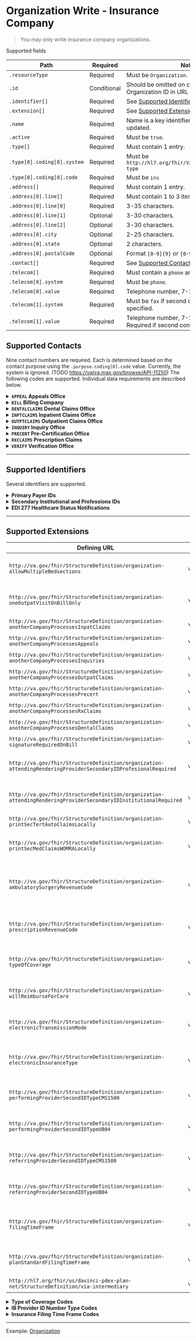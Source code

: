 # Organization Write - Insurance Company

> You may only write insurance company organizations.

Supported fields

|Path|Required|Notes|
|---|---|---|
|`.resourceType` | Required | Must be `Organization`. |
|`.id` | Conditional | Should be omitted on create. Must match Organization ID in URL on update. |
| `.identifier[]` | Required | See [Supported Identifiers](#supported-identifiers) below. |
| `.extension[]` | Required | See [Supported Extensions](#supported-extensions) below. |
|`.name` | Required | Name is a key identifier and cannot be updated. |
|`.active` | Required | Must be `true`. |
|`.type[]` | Required | Must contain 1 entry. |
|`.type[0].coding[0].system` | Required | Must be `http://hl7.org/fhir/ValueSet/organization-type` |
|`.type[0].coding[0].code` | Required | Must be `ins` |
|`.address[]` | Required | Must contain 1 entry. |
|`.address[0].line[]` | Required | Must contain 1 to 3 items. |
|`.address[0].line[0]` | Required | 3-35 characters. |
|`.address[0].line[1]` | Optional | 3-30 characters. |
|`.address[0].line[2]` | Optional | 3-30 characters. |
|`.address[0].city` | Optional | 2-25 characters. |
|`.address[0].state` | Optional | 2 characters. |
|`.address[0].postalCode` | Optional | Format `[0-9]{9}` or `[0-9]{5}-[0-9]{4}`. |
|`.contact[]` | Required | See [Supported Contacts](#supported-contacts) below. |
|`.telecom[]` | Required | Must contain a `phone` and `fax` contact point. |
|`.telecom[0].system` | Required | Must be `phone`. |
|`.telecom[0].value` | Required | Telephone number, 7-20 characters. |
|`.telecom[1].system` | Required | Must be `fax` if second contact point is specified. |
|`.telecom[1].value` | Required | Telephone number, 7-20 characters. Required if second contact point. |

## Supported Contacts

Nine contact numbers are required. Each is determined based on the contact purpose using the `.purpose.coding[0].code` value. Currently, the system is ignored. (TODO https://vajira.max.gov/browse/API-11250)
The following codes are supported. Individual data requirements are described below.



<details>
<summary><strong><code>APPEAL</code> Appeals Office</strong></summary>

|Path|Required|Notes|
|---|---|---|
|`.purpose.coding[0].system` | Required | *WARNING* System will change https://vajira.max.gov/browse/API-11250. Currently using `http://terminology.hl7.org/CodeSystem/contactentity-type`  |
|`.purpose.coding[0].code` | Required | Must be `APPEAL`. |
|`.extension[]` | Optional | See supported extensions below. |
|`.telecom[]` | Required | Must contain a `phone` contact point. May contain a `fax` contact point. |
|`.telecom[0].system` | Required | Must be `phone`. |
|`.telecom[0].value` | Required | Telephone number, 7-20 characters. |
|`.telecom[1].system` | Conditional | Must be `fax` if second contact point is specified. |
|`.telecom[1].value` | Conditional | Telephone number, 7-20 characters. Required if second contact point is specified.  |
|`.address.line[]` | Optional | May contain 1 to 3 items. |
|`.address.line[0]` | Optional | 3-35 characters. |
|`.address.line[1]` | Optional | 3-30 characters. |
|`.address.line[2]` | Optional | 3-30 characters. |
|`.address.city` | Optional | 2-25 characters. |
|`.address.state` | Optional | 2 characters. |
|`.address.postalCode` | Optional | Format `[0-9]{9}` or `[0-9]{5}-[0-9]{4}`. |

`APPEAL` Supported Extensions

| Defining URL | Type | Required | Notes |
|---|---|---|---|
| `http://hl7.org/fhir/us/davinci-pdex-plan-net/StructureDefinition/via-intermediary` | `valueReference` | Optional | `.display` is used to set the company name. |

</details>
<details>
<summary><strong><code>BILL</code> Billing Company</strong></summary>

|Path|Required|Notes|
|---|---|---|
|`.purpose.coding[0].system` | Required | *WARNING* System will change https://vajira.max.gov/browse/API-11250. Currently using `http://terminology.hl7.org/CodeSystem/contactentity-type` . |
|`.purpose.coding[0].code` | Required | Must be `BILL`. |
|`.extension[]` | Optional | See supported extensions below. |
|`.telecom[]` | Required | Must contain a `phone` contact point. |
|`.telecom[0].system` | Required | Must be `phone`. |
|`.telecom[0].value` | Required | Telephone number, 7-20 characters. |

`BILL` Supported Extensions

| Defining URL | Type | Required | Notes |
|---|---|---|---|
| `http://hl7.org/fhir/us/davinci-pdex-plan-net/StructureDefinition/via-intermediary` | `valueReference` | Required | `.display` is used to set the company name. |

</details>
<details>
<summary><strong><code>DENTALCLAIMS</code> Dental Claims Office</strong></summary>

|Path|Required|Notes|
|---|---|---|
|`.purpose.coding[0].system` | Required | *WARNING* System will change https://vajira.max.gov/browse/API-11250. Currently using `http://terminology.hl7.org/CodeSystem/contactentity-type` . |
|`.purpose.coding[0].code` | Required | Must be `DENTALCLAIMS`. |
|`.extension[]` | Optional | See supported extensions below. |
|`.telecom[]` | Optional | May contain a `phone` and/or contain a `fax` contact point. |
|`.telecom[0].system` | Optional | Must be `phone`. |
|`.telecom[0].value` | Optional | Telephone number, 7-20 characters. |
|`.telecom[1].system` | Optional | Must be `fax` if second contact point is specified. |
|`.telecom[1].value` | Optional | Telephone number, 7-20 characters. Required if second contact point is specified.  |
|`.address.line[]` | Optional | May contain 1 or 2 items. |
|`.address.line[0]` | Optional | 3-35 characters. |
|`.address.line[1]` | Optional | 3-30 characters. |
|`.address.city` | Optional | 2-25 characters. |
|`.address.state` | Optional | 2 characters. |
|`.address.postalCode` | Optional | Format `[0-9]{9}` or `[0-9]{5}-[0-9]{4}`. |

`DENTALCLAIMS` Supported Extensions

| Defining URL | Type | Required | Notes |
|---|---|---|---|
| `http://hl7.org/fhir/us/davinci-pdex-plan-net/StructureDefinition/via-intermediary` | `valueReference` | Optional | `.display` is used to set the company name. |

</details>
<details>
<summary><strong><code>INPTCLAIMS</code> Inpatient Claims Office</strong></summary>

|Path|Required|Notes|
|---|---|---|
|`.purpose.coding[0].system` | Required | *WARNING* System will change https://vajira.max.gov/browse/API-11250. Currently using `http://terminology.hl7.org/CodeSystem/contactentity-type` . |
|`.purpose.coding[0].code` | Required | Must be `INPTCLAIMS`. |
|`.extension[]` | Optional | See supported extensions below. |
|`.telecom[]` | Required | Must contain a `phone` contact point. May contain a `fax` contact point. |
|`.telecom[0].system` | Required | Must be `phone`. |
|`.telecom[0].value` | Required | Telephone number, 7-20 characters. |
|`.telecom[1].system` | Conditional | Must be `fax` if second contact point is specified. |
|`.telecom[1].value` | Conditional | Telephone number, 7-20 characters. Required if second contact point is specified.  |
|`.address.line[]` | Optional | May contain 1 to 3 items. |
|`.address.line[0]` | Optional | 3-35 characters. |
|`.address.line[1]` | Optional | 3-30 characters. |
|`.address.line[2]` | Optional | 3-30 characters. |
|`.address.city` | Optional | 2-25 characters. |
|`.address.state` | Optional | 2 characters. |
|`.address.postalCode` | Optional | Format `[0-9]{9}` or `[0-9]{5}-[0-9]{4}`. |

`INPTCLAIMS` Supported Extensions

| Defining URL | Type | Required | Notes |
|---|---|---|---|
| `http://hl7.org/fhir/us/davinci-pdex-plan-net/StructureDefinition/via-intermediary` | `valueReference` | Optional | `.display` is used to set the company name. |

</details>
<details>
<summary><strong><code>OUTPTCLAIMS</code> Outpatient Claims Office</strong></summary>

|Path|Required|Notes|
|---|---|---|
|`.purpose.coding[0].system` | Required | *WARNING* System will change https://vajira.max.gov/browse/API-11250. Currently using `http://terminology.hl7.org/CodeSystem/contactentity-type` . |
|`.purpose.coding[0].code` | Required | Must be `OUTPTCLAIMS`. |
|`.extension[]` | Optional | See supported extensions below. |
|`.telecom[]` | Required | Must contain a `phone` contact point. May contain a `fax` contact point. |
|`.telecom[0].system` | Required | Must be `phone`. |
|`.telecom[0].value` | Required | Telephone number, 7-20 characters. |
|`.telecom[1].system` | Conditional | Must be `fax` if second contact point is specified. |
|`.telecom[1].value` | Conditional | Telephone number, 7-20 characters. Required if second contact point is specified.  |
|`.address.line[]` | Optional | May contain 1 to 3 items. |
|`.address.line[0]` | Optional | 3-35 characters. |
|`.address.line[1]` | Optional | 3-30 characters. |
|`.address.line[2]` | Optional | 3-30 characters. |
|`.address.city` | Optional | 2-25 characters. |
|`.address.state` | Optional | 2 characters. |
|`.address.postalCode` | Optional | Format `[0-9]{9}` or `[0-9]{5}-[0-9]{4}`. |

`OUTPTCLAIMS` Supported Extensions

| Defining URL | Type | Required | Notes |
|---|---|---|---|
| `http://hl7.org/fhir/us/davinci-pdex-plan-net/StructureDefinition/via-intermediary` | `valueReference` | Optional | `.display` is used to set the company name. |

</details>
<details>
<summary><strong><code>INQUIRY</code> Inquiry Office</strong></summary>

|Path|Required|Notes|
|---|---|---|
|`.purpose.coding[0].system` | Required | *WARNING* System will change https://vajira.max.gov/browse/API-11250. Currently using `http://terminology.hl7.org/CodeSystem/contactentity-type` . |
|`.purpose.coding[0].code` | Required | Must be `INQUIRY`. |
|`.extension[]` | Optional | See supported extensions below. |
|`.telecom[]` | Required | Must contain a `phone` contact point. May contain a `fax` contact point. |
|`.telecom[0].system` | Required | Must be `phone`. |
|`.telecom[0].value` | Required | Telephone number, 7-20 characters. |
|`.telecom[1].system` | Conditional | Must be `fax` if second contact point is specified. |
|`.telecom[1].value` | Conditional | Telephone number, 7-20 characters. Required if second contact point is specified.  |
|`.address.line[]` | Optional | May contain 1 to 3 items. |
|`.address.line[0]` | Optional | 3-35 characters. |
|`.address.line[1]` | Optional | 3-30 characters. |
|`.address.line[2]` | Optional | 3-30 characters. |
|`.address.city` | Optional | 2-25 characters. |
|`.address.state` | Optional | 2 characters. |
|`.address.postalCode` | Optional | Format `[0-9]{9}` or `[0-9]{5}-[0-9]{4}`. |

`INQUIRY` Supported Extensions

| Defining URL | Type | Required | Notes |
|---|---|---|---|
| `http://hl7.org/fhir/us/davinci-pdex-plan-net/StructureDefinition/via-intermediary` | `valueReference` | Optional | `.display` is used to set the company name. |

</details>
<details>
<summary><strong><code>PRECERT</code> Pre-Certification Office</strong></summary>

|Path|Required|Notes|
|---|---|---|
|`.purpose.coding[0].system` | Required | *WARNING* System will change https://vajira.max.gov/browse/API-11250. Currently using `http://terminology.hl7.org/CodeSystem/contactentity-type` . |
|`.purpose.coding[0].code` | Required | Must be `PRECERT`. |
|`.extension[]` | Optional | See supported extensions below. |
|`.telecom[]` | Required | Must contain a `phone` contact point. |
|`.telecom[0].system` | Required | Must be `phone`. |
|`.telecom[0].value` | Required | Telephone number, 7-20 characters. |

`PRECERT` Supported Extensions

| Defining URL | Type | Required | Notes |
|---|---|---|---|
| `http://hl7.org/fhir/us/davinci-pdex-plan-net/StructureDefinition/via-intermediary` | `valueReference` | Optional | `.display` is used to set the company name. |

</details>
<details>
<summary><strong><code>RXCLAIMS</code> Prescription Claims</strong></summary>

|Path|Required|Notes|
|---|---|---|
|`.purpose.coding[0].system` | Required | *WARNING* System will change https://vajira.max.gov/browse/API-11250. Currently using `http://terminology.hl7.org/CodeSystem/contactentity-type` . |
|`.purpose.coding[0].code` | Required | Must be `RXCLAIMS`. |
|`.extension[]` | Optional | See supported extensions below. |
|`.telecom[]` | Optional | May contain a `phone` and/or contain a `fax` contact point. |
|`.telecom[0].system` | Required | Must be `phone`. |
|`.telecom[0].value` | Required | Telephone number, 7-20 characters. |
|`.telecom[1].system` | Conditional | Must be `fax` if second contact point is specified. |
|`.telecom[1].value` | Conditional | Telephone number, 7-20 characters. Required if second contact point is specified.  |
|`.address.line[]` | Optional | May contain 1 to 3 items. |
|`.address.line[0]` | Optional | 3-35 characters. |
|`.address.line[1]` | Optional | 3-30 characters. |
|`.address.line[2]` | Optional | 3-30 characters. |
|`.address.city` | Optional | 2-25 characters. |
|`.address.state` | Optional | 2 characters. |
|`.address.postalCode` | Optional | Format `[0-9]{9}` or `[0-9]{5}-[0-9]{4}`. |

`RXCLAIMS` Supported Extensions

| Defining URL | Type | Required | Notes |
|---|---|---|---|
| `http://hl7.org/fhir/us/davinci-pdex-plan-net/StructureDefinition/via-intermediary` | `valueReference` | Optional | `.display` is used to set the company name. |

</details>
<details>
<summary><strong><code>VERIFY</code> Verification Office</strong></summary>

|Path|Required|Notes|
|---|---|---|
|`.purpose.coding[0].system` | Required | *WARNING* System will change https://vajira.max.gov/browse/API-11250. Currently using `http://terminology.hl7.org/CodeSystem/contactentity-type` . |
|`.purpose.coding[0].code` | Required | Must be `VERIFY`. |
|`.telecom[]` | Required | Must contain a `phone` contact point. |
|`.telecom[0].system` | Required | Must be `phone`. |
|`.telecom[0].value` | Required | Telephone number, 7-20 characters. |

</details>

----

## Supported Identifiers

Several identifiers are supported.

<details>
<summary><strong> Primary Payer IDs</strong></summary>

Two primary payer IDs are required and two additional payer IDs may be provided. Each identifier has the same structure.

|Path|Required|Notes|
|---|---|---
|`.type.coding[0].system` | Forbidden | There is no system for primary payer ID codes. |
|`.type.coding[0].code` | Required | See below. |
|`.value` | Required | |

Supported codes

- `INSTEDI` _(Required)_ Institutional payer ID for claims transmission
- `PROFEDI` _(Required)_ Professional payer ID for claims transmission
- `BIN` _(Optional)_ CHAMPUS fiscal intermediary number for claims transmission
- `DENTALEDI` _(Optional)_ Payer ID for dental claims transmission

</details>
<details>
<summary><strong>Secondary Institutional and Professions IDs</strong></summary>

Up to two secondary institutional payer IDs may be provided. Additionally, up to two secondary professional payer IDs may be provided. Each identifier has the same structure.

|Path|Required|Notes|
|---|---|---
|`.type.coding[0].system` | Required | Secondary payer ID system. See below. |
|`.type.coding[0].code` | Required | Payer qualifier codes. See below. |
|`.value` | Required | |

Secondary institutional payer ID systems

- `urn:oid:2.16.840.1.113883.3.8901.3.1.36.68001` Use this if only supplying one.
- `urn:oid:2.16.840.1.113883.3.8901.3.1.36.68003`

Secondary professional payer IDs systems

- `urn:oid:2.16.840.1.113883.3.8901.3.1.36.68005` Use this if only supplying one.
- `urn:oid:2.16.840.1.113883.3.8901.3.1.36.68007`

Payer Qualifier Codes

- `PAYER ID #`
- `CLAIM OFFICE #`
- `NAIC CODE`
- `FED TAXPAYER #`

Rules

- Identifiers `urn:oid:2.16.840.1.113883.3.8901.3.1.36.68001` and `urn:oid:2.16.840.1.113883.3.8901.3.1.36.68003` cannot have the same code.
- Identifiers `urn:oid:2.16.840.1.113883.3.8901.3.1.36.68005` and `urn:oid:2.16.840.1.113883.3.8901.3.1.36.68007` cannot have the same code.

</details>
<details>
<summary><strong>EDI 277 Healthcare Status Notifications</strong></summary>

EDI 277 identifier is required on create, but forbidden on update.

|Path|Required|Notes|
|---|---|---
|`.type.coding[0].system` | Forbidden | |
|`.type.coding[0].code` | Required | Must be `277EDI`. |
|`.value` | Required | |

</details>

----

## Supported Extensions

| Defining URL | Type | Required | Notes |
|---|---|---|---|
| `http://va.gov/fhir/StructureDefinition/organization-allowMultipleBedsections` | `valueBoolean` | Optional | `true` indicates the insurance company will accept multiple bedsections on one claim form. If `false`, then only the first bedsection in the date range will be used when submitting claims. |
| `http://va.gov/fhir/StructureDefinition/organization-oneOutpatVisitOnBillOnly` | `valueBoolean` | Optional |`true` indicates only one outpatient visit will be allowed per claim form for the insurance company. If `false`, then multiple (up to 10) outpatient bills will be allowed per claim form. |
| `http://va.gov/fhir/StructureDefinition/organization-anotherCompanyProcessesInpatClaims` | `valueBoolean` | Optional | `true` indicates another insurance company processes inpatient claims.|
| `http://va.gov/fhir/StructureDefinition/organization-anotherCompanyProcessesAppeals` | `valueBoolean` | Optional | `true` indicates another insurance company processes appeals. |
| `http://va.gov/fhir/StructureDefinition/organization-anotherCompanyProcessesInquiries` | `valueBoolean` | Optional | `true` indicates another insurance company processes inquiries. |
| `http://va.gov/fhir/StructureDefinition/organization-anotherCompanyProcessesOutpatClaims` | `valueBoolean` | Optional | `true` indicates another insurance company processes outpatient claims. |
| `http://va.gov/fhir/StructureDefinition/organization-anotherCompanyProcessesPrecert` | `valueBoolean` | Optional | `true` indicates another insurance company processes precerts. |
| `http://va.gov/fhir/StructureDefinition/organization-anotherCompanyProcessesRxClaims` | `valueBoolean` | Optional | `true` indicates another insurance company processes prescription claims. |
| `http://va.gov/fhir/StructureDefinition/organization-anotherCompanyProcessesDentalClaims` | `valueBoolean` | Optional | `true` indicates another insurance company processes dental claims. |
| `http://va.gov/fhir/StructureDefinition/organization-signatureRequiredOnBill` | `valueBoolean` | Required | `true` indicates a signature is required on a bill before being submitted to the insurance carrier. |
| `http://va.gov/fhir/StructureDefinition/organization-attendingRenderingProviderSecondaryIDProfesionalRequired` | `valueBoolean` | Required | `true` indicates the insurance company wishes to have the attending/rendering provider secondary ID used as a billing provider secondary ID. This applies to CMS-1500 claims. |
| `http://va.gov/fhir/StructureDefinition/organization-attendingRenderingProviderSecondaryIDInstitutionalRequired` | `valueBoolean` | Required | `true` indicates the insurance company wishes to have the attending/rendering provider secondary ID used as a billing provider secondary ID. This applies to UB claims. |
| `http://va.gov/fhir/StructureDefinition/organization-printSecTertAutoClaimsLocally` | `valueBoolean` | Required | `true` indicates automatically-processed secondary or tertiary claims to this payer must be printed locally. |
| `http://va.gov/fhir/StructureDefinition/organization-printSecMedClaimsWOMRALocally` | `valueBoolean` | Required | `true` indicates secondary Medicare claims to this payer which have not been transmitted to Medicare and for which no MRA has been received, must be printed locally. |
| `http://va.gov/fhir/StructureDefinition/organization-ambulatorySurgeryRevenueCode` | `valueCodeableConcept` | Optional | `.coding[0].system` is `urn:oid:2.16.840.1.113883.6.301.3`. `.coding[0].value` is the revenue code that will automatically be generated for this insurance company if a billable ambulatory surgical code is listed as a procedure in this this bill. | 
| `http://va.gov/fhir/StructureDefinition/organization-prescriptionRevenueCode` | `valueCodeableConcept` | Optional | `.coding[0].system` is `urn:oid:2.16.840.1.113883.6.301.3`. `.coding[0].value` is the revenue code that will automatically be generated for this insurance company if a prescription refill is listed on this bill. | 
| `http://va.gov/fhir/StructureDefinition/organization-typeOfCoverage` | `valueCodeableConcept` | Required | `.coding[0].system` is `urn:oid:2.16.840.1.113883.3.8901.3.36.8013`. `.coding[0].value` is _Type of Coverage Codes_ defined below. | 
| `http://va.gov/fhir/StructureDefinition/organization-willReimburseForCare` | `valueCodeableConcept` | Required | `.coding[0].system` is `urn:oid:2.16.840.1.113883.3.8901.3.1.36.1`. `.coding[0].value` is _Will Reimburse For Care Codes_ defined below. | 
| `http://va.gov/fhir/StructureDefinition/organization-electronicTransmissionMode` | `valueCodeableConcept` | Required | `.coding[0].system` is `urn:oid:2.16.840.1.113883.3.8901.3.1.36.38001`. `.coding[0].value` is `YES-LIVE` for production claims or `YES-TEST` for test claims. | 
| `http://va.gov/fhir/StructureDefinition/organization-electronicInsuranceType` | `valueCodeableConcept` | Required | `.coding[0].system` is `urn:oid:2.16.840.1.113883.3.8901.3.1.36.38009`. `.coding[0].value` identifies the type of insurance company and is one of `COMMERCIAL`, `GROUP POLICY`, `HMO`, `MEDICAID`, `MEDICARE`, `OTHER`. | 
| `http://va.gov/fhir/StructureDefinition/organization-performingProviderSecondIDTypeCMS1500` | `valueCodeableConcept` | Optional | `.coding[0].system` is `urn:oid:2.16.840.1.113883.3.8901.3.1.3558097.8001`. `.coding[0].value` is _IB Provider ID Number Type Codes_ defined below. | 
| `http://va.gov/fhir/StructureDefinition/organization-performingProviderSecondIDTypeUB04` | `valueCodeableConcept` | Optional | `.coding[0].system` is `urn:oid:2.16.840.1.113883.3.8901.3.1.3558097.8001`. `.coding[0].value` is _IB Provider ID Number Type Codes_ defined below. | 
| `http://va.gov/fhir/StructureDefinition/organization-referringProviderSecondIDTypeCMS1500` | `valueCodeableConcept` | Optional | `.coding[0].system` is `urn:oid:2.16.840.1.113883.3.8901.3.1.3558097.8001`. `.coding[0].value` is _IB Provider ID Number Type Codes_ defined below. | 
| `http://va.gov/fhir/StructureDefinition/organization-referringProviderSecondIDTypeUB04` | `valueCodeableConcept` | Optional | `.coding[0].system` is `urn:oid:2.16.840.1.113883.3.8901.3.1.3558097.8001`. `.coding[0].value` is _IB Provider ID Number Type Codes_ defined below. | 
| `http://va.gov/fhir/StructureDefinition/organization-filingTimeFrame` | `valueString` | Required | Maximum amount of time from date of service that the insurance company allows for submitting claims. Answer must be 3-30 characters in length. Examples: 90 days, 6 months, 1 year, 18 months, March 30 after year of service.| 
| `http://va.gov/fhir/StructureDefinition/organization-planStandardFilingTimeFrame` | `valueQuantity` | Required | `.system` is `urn:oid:2.16.840.1.113883.3.8901.3.3558013`. `.unit` is _Insurance Filing Time Frame Codes_ defined below. `.value` is number in declared units. | 
| `http://hl7.org/fhir/us/davinci-pdex-plan-net/StructureDefinition/via-intermediary` | `valueReference` | Required | `.reference` is a relative Organization reference to the payer, e.g., `Organization/I3-450NAk1LKUAXKzQ35A62U1`  | 

<details>
<summary><strong>Type of Coverage Codes</strong></summary>

System `urn:oid:2.16.840.1.113883.3.8901.3.36.8013`

Used with

- `http://va.gov/fhir/StructureDefinition/organization-typeOfCoverage`

If this insurance carrier provides only one type of coverage then choose the value that best describes this carriers type of coverage. If this carrier provides more than one type of coverage then use `HEALTH INSURANCE`.

- `BLUE CROSS`
- `BLUE SHIELD`
- `CHAMPVA`
- `DISABILITY INCOME INSURANCE`
- `HEALTH INSURANCE`
- `HEALTH MAINTENANCE ORG.`
- `INDEMNITY`
- `MEDI-CAL`
- `MEDICAID`
- `MEDICARE`
- `MEDIGAP`
- `MENTAL HEALTH ONLY`
- `PRESCRIPTION ONLY`
- `SUBSTANCE ABUSE ONLY`
- `TORT/FEASOR`
- `TRICARE`
- `VA SPECIAL CLASS`
- `WORKERS' COMPENSATION`

> Unsupported fields or extensions will be ignored.

Example: [Organization](../vista-fhir-query/samples/organizationCreate.json)

### Will Reimburse For Care Codes

System `urn:oid:2.16.840.1.113883.3.8901.3.1.36.1`

Used with

- `http://va.gov/fhir/StructureDefinition/organization-willReimburseForCare`

This code denotes under which circumstances this insurance carrier will reimburse the Dept. of Veterans Affairs for care received.

- `REIMBURSE`
- `WILL REIMBURSE IF TREATED UNDER VAR 6046(C) OR VAR 6060.2(A)`
- `DEPENDS ON POLICY, CHECK WITH COMPANY`
- `WILL NOT REIMBURSE`

</details>
<details>
<summary><strong>IB Provider ID Number Type Codes</strong></summary>

System `urn:oid:2.16.840.1.113883.3.8901.3.1.3558097.8001`

Used with

- `http://va.gov/fhir/StructureDefinition/organization-performingProviderSecondIDTypeCMS1500`
- `http://va.gov/fhir/StructureDefinition/organization-performingProviderSecondIDTypeUB04`
- `http://va.gov/fhir/StructureDefinition/organization-referringProviderSecondIDTypeCMS1500`
- `http://va.gov/fhir/StructureDefinition/organization-referringProviderSecondIDTypeUB04`

This is the type of performing provider secondary id that the insurance company expects on CMS-1500 or UB-04 bills received from VA. When the payer-specific provider id is extracted, this field is used to determine where to get the default data from if another secondary id is not entered for the claim.

- `BLUE CROSS`
- `BLUE SHIELD`
- `CHAMPUS`
- `CLIA #`
- `CLINIC NUMBER`
- `COMMERCIAL`
- `DEA #`
- `EIN`
- `ELECTRONIC PLAN TYPE`
- `EMC ID`
- `EMPLOYER'S IDENTIFICATION #`
- `FEDERAL TAXPAYER'S #`
- `HMO`
- `LOCATION NUMBER`
- `MEDICAID`
- `MEDICARE PART A`
- `MEDICARE PART B`
- `NATIONAL PROVIDER ID`
- `PPO NUMBER`
- `PROVIDER PLAN NETWORK`
- `PROVIDER SITE NUMBER`
- `SOCIAL SECURITY NUMBER`
- `STATE INDUSTRIAL ACCIDENT PROV`
- `STATE LICENSE`
- `UPIN`
- `USIN`

</details>
<details>
<summary><strong>Insurance Filing Time Frame Codes</strong></summary>

System `urn:oid:2.16.840.1.113883.3.8901.3.3558013`

Used with

- `http://va.gov/fhir/StructureDefinition/organization-planStandardFilingTimeFrame`

The time frame is the maximum amount of time from the date of service that the insurance company or plan allows for submitting claims.

- `DAYS`
- `DAYS OF FOLLOWING YEAR`
- `DAYS PLUS ONE YEAR`
- `END OF FOLLOWING YEAR`
- `MONTH(S)`
- `MONTHS OF FOLLOWING YEAR`
- `NO FILING TIME FRAME LIMIT`
- `YEAR(S)`

</details>

----

Example: [Organization](../vista-fhir-query/samples/organizationCreate.json)
